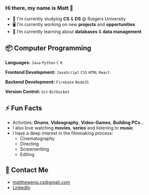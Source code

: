 ### Hi there, my name is Matt 👋
- 📖 I'm currently studying **CS** & **DS** @ Rutgers University
- 🖥 I'm currently working on new **projects** and **opportunities**
- 🌱 I’m currently learning about **databases** & **data management**

## 📦 Computer Programming
**Languages:** `Java` `Python` `C` `R`

**Frontend Development:** `JavaScript` `CSS` `HTML` `React`

**Backend Development:** `Firebase` `NodeJS`  

**Version Control:** `Git` `Bitbucket`

## ⚡ Fun Facts
- Activities: **Drums**, **Videography**, **Video-Games**, **Building PCs**...
- I also love watching **movies**, **series** and listening to **music**
- I have a deep interest in the filmmaking process:
  - Cinematography
  - Directing
  - Screenwriting
  - Editing

## 📧 Contact Me
- mattheweng.cs@gmail.com
- [LinkedIn](https://www.linkedin.com/in/matteng34/)
